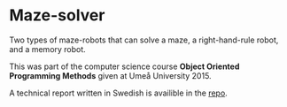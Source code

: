 # Maze-solver
Two types of maze-robots that can solve a maze, a right-hand-rule robot, and a memory robot. 

This was part of the computer science course **Object Oriented Programming Methods** given at Umeå University 2015. 

A technical report written in Swedish is availible in the [repo](https://github.com/fgrhlt/Maze-solver/blob/master/Technical%20report%20-%20Maze%20solver.pdf).
